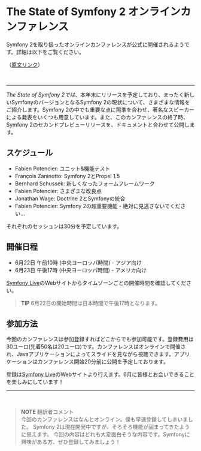 The State of Symfony 2 オンラインカンファレンス
==========================================

Symfony 2を取り扱ったオンラインカンファレンスが公式に開催されるようです。詳細は以下をご覧ください。

（[原文リンク](http://www.symfony-project.org/blog/2010/05/31/the-state-of-symfony-2-online-conference)）

<br />
<hr />


*The State of Symfony 2では*、本年末にリリースを予定しており、まったく新しいSymfonyのバージョンとなるSymfony 2の現状について、さまざまな情報をご紹介します。Symfony 2の中でも重要な点に照準を合わせ、著名なスピーカーによる発表をいくつも用意しています。また、このカンファレンスの終了時、Symfony 2のセカンドプレビューリリースを、ドキュメントと合わせて公開します。

スケジュール
--------------

* Fabien Potencier: ユニット&amp;機能テスト
* François Zaninotto: Symfony 2とPropel 1.5
* Bernhard Schussek: 新しくなったフォームフレームワーク
* Fabien Potencier: さまざまな改良点
* Jonathan Wage: Doctrine 2とSymfonyの統合
* Fabien Potencier: Symfony 2の超重要機能 - 絶対に見逃さないでください...

それぞれのセッションは30分を予定しています。

開催日程
----------

* 6月22日 午前10時 (中央ヨーロッパ時間) - アジア向け
* 6月23日 午後17時 (中央ヨーロッパ時間) - アメリカ向け

[Symfony Live](http://www.symfony-live.com/)のWebサイトからタイムゾーンごとの開催時間を確認してください。

> **TIP**
> 6月22日の開始時間は日本時間で午後17時となります。

参加方法
---------

今回のカンファレンスは参加登録すればどこからでも参加可能です。登録費用は30ユーロ(先着50名は20ユーロ)です。カンファレンスはオンラインで開催され、Javaアプリケーションによってスライドを見ながら視聴できます。アプリケーションはカンファレンス開始20分前に公開を予定しております。

登録は[Symfony Live](http://www.symfony-live.com/)のWebサイトより行えます。6月に皆様とお会いできることを楽しみにしています！


<hr />
<br />

> **NOTE**
> 翻訳者コメント<br />
> 今回のカンファレンスはなんとオンライン。僕も早速登録してしまいました。
> Symfony 2は現在開発中ですが、そろそろ機能が固まってきたように思えます。
> 今回の内容はどれも大変面白そうな内容です。Symfonyに興味がある方、ぜひ登録してみましょう！
